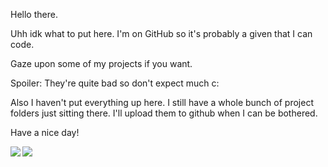 Hello there.

Uhh idk what to put here. I'm on GitHub so it's probably a given that I can code.

Gaze upon some of my projects if you want.

Spoiler: They're quite bad so don't expect much c:

Also I haven't put everything up here. I still have a whole bunch of project folders just sitting there. I'll upload them to github when I can be bothered.

Have a nice day!

<img align="left" src="https://github-readme-stats.vercel.app/api?username=hamuzadesu&show_icons=true&theme=dracula&hide_border=true" />
<img src="https://github-readme-stats.vercel.app/api/top-langs/?username=hamuzadesu&theme=dracula&layout=compact&hide_border=true" />


